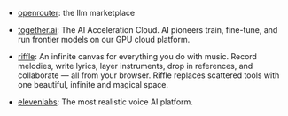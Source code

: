 - [openrouter](https://openrouter.ai/): the llm marketplace

- [together.ai](https://www.together.ai/): The AI Acceleration Cloud. AI pioneers train, fine-tune, and run frontier models on our GPU cloud platform.

- [riffle](https://www.riffle.studio/): An infinite canvas for everything you do with music. Record melodies, write lyrics, layer instruments, drop in references, and collaborate — all from your browser. Riffle replaces scattered tools with one beautiful, infinite and magical space.

- [elevenlabs](https://elevenlabs.io/): The most realistic voice AI platform.

